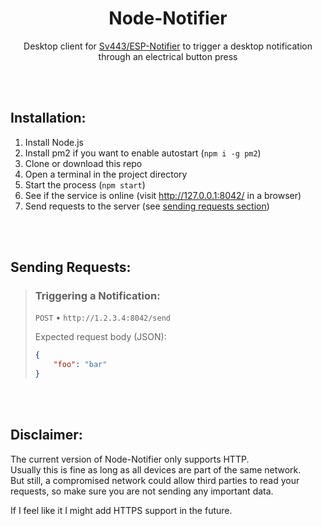 <div style="text-align:center;" align="center">

# Node-Notifier
Desktop client for [Sv443/ESP-Notifier](https://github.com/Sv443/ESP-Notifier) to trigger a desktop notification through an electrical button press

</div>

<br><br>

## Installation:
1. Install Node.js
2. Install pm2 if you want to enable autostart (`npm i -g pm2`)
3. Clone or download this repo
4. Open a terminal in the project directory
5. Start the process (`npm start`)
6. See if the service is online (visit http://127.0.0.1:8042/ in a browser)
7. Send requests to the server (see [sending requests section](#sending-requests))

<br><br>

## Sending Requests:

> ### Triggering a Notification:
> 
> `POST` &bull; `http://1.2.3.4:8042/send`
> 
> Expected request body (JSON):
> ```json
> {
>     "foo": "bar"
> }
> ```

<br><br>

## Disclaimer:
The current version of Node-Notifier only supports HTTP.  
Usually this is fine as long as all devices are part of the same network.  
But still, a compromised network could allow third parties to read your requests, so make sure you are not sending any important data.  
  
If I feel like it I might add HTTPS support in the future.
